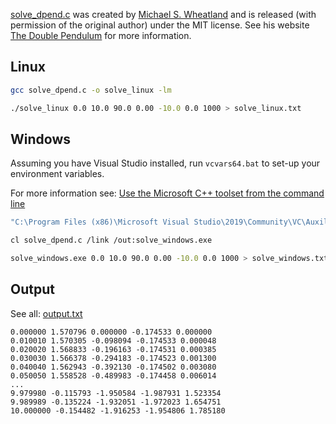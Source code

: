 [solve_dpend.c](solve_dpend.c) was created by [Michael S. Wheatland](http://www.physics.usyd.edu.au/~wheat/) and is released (with permission of the original author) under the MIT license. See his website [The Double Pendulum](http://www.physics.usyd.edu.au/~wheat/dpend_html/) for more information.

## Linux

```bash
gcc solve_dpend.c -o solve_linux -lm
```
```bash
./solve_linux 0.0 10.0 90.0 0.00 -10.0 0.0 1000 > solve_linux.txt
```

## Windows

Assuming you have Visual Studio installed, run `vcvars64.bat` to set-up your environment variables. 

For more information see: [Use the Microsoft C++ toolset from the command line](https://docs.microsoft.com/en-us/cpp/build/building-on-the-command-line?redirectedfrom=MSDN&view=msvc-160)

```bash
"C:\Program Files (x86)\Microsoft Visual Studio\2019\Community\VC\Auxiliary\Build\vcvars64.bat"
```

```bash
cl solve_dpend.c /link /out:solve_windows.exe
```

```bash
solve_windows.exe 0.0 10.0 90.0 0.00 -10.0 0.0 1000 > solve_windows.txt
```

## Output

See all: [output.txt](output.txt)

```
0.000000 1.570796 0.000000 -0.174533 0.000000
0.010010 1.570305 -0.098094 -0.174533 0.000048
0.020020 1.568833 -0.196163 -0.174531 0.000385
0.030030 1.566378 -0.294183 -0.174523 0.001300
0.040040 1.562943 -0.392130 -0.174502 0.003080
0.050050 1.558528 -0.489983 -0.174458 0.006014
...
9.979980 -0.115793 -1.950584 -1.987931 1.523354
9.989989 -0.135224 -1.932051 -1.972023 1.654751
10.000000 -0.154482 -1.916253 -1.954806 1.785180
```